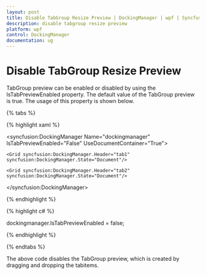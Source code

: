 ```yaml
---
layout: post
title: Disable TabGroup Resize Preview | DockingManager | wpf | Syncfusion
description: disable tabgroup resize preview
platform: wpf
control: DockingManager
documentation: ug
---
```


# Disable TabGroup Resize Preview

TabGroup preview can be enabled or disabled by using the IsTabPreviewEnabled property. The default value of the TabGroup preview is true. The usage of this property is shown below.

{% tabs %}

{% highlight xaml %}

<syncfusion:DockingManager Name="dockingmanager" IsTabPreviewEnabled="False" UseDocumentContainer="True"> 

    <Grid syncfusion:DockingManager.Header="tab1" syncfusion:DockingManager.State="Document"/>            
	
	<Grid syncfusion:DockingManager.Header="tab2" syncfusion:DockingManager.State="Document"/>        
	
</syncfusion:DockingManager>

{% endhighlight  %}

{% highlight c# %}

dockingmanager.IsTabPreviewEnabled = false;

{% endhighlight  %}

{% endtabs %}



The above code disables the TabGroup preview, which is created by dragging and dropping the tabitems.

